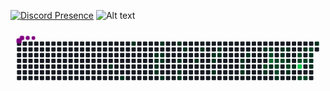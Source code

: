 [![Discord Presence](https://lanyard.cnrad.dev/api/734571877162549262)](https://discord.com/users/734571877162549262)
![Alt text](https://spotify-recently-played-readme.vercel.app/api?user=31xssh2dieacawrwljbsvtewn6yy&width=1000)

<svg viewBox="-16 -32 880 192" width="880" height="192" xmlns="http://www.w3.org/2000/svg"><desc>Generated with https://github.com/Platane/snk</desc><style>:root{--cb:#1b1f230a;--cs:purple;--ce:#161b22;--c0:#161b22;--c1:#01311f;--c2:#034525;--c3:#0f6d31;--c4:#00c647}.c{shape-rendering:geometricPrecision;fill:var(--ce);stroke-width:1px;stroke:var(--cb);animation:none 28900ms linear infinite;width:12px;height:12px}@keyframes c0{57.08%{fill:var(--c1)}57.1%,100%{fill:var(--ce)}}.c.c0{fill:var(--c1);animation-name:c0}@keyframes c1{55.7%{fill:var(--c1)}55.72%,100%{fill:var(--ce)}}.c.c1{fill:var(--c1);animation-name:c1}@keyframes c2{7.26%{fill:var(--c1)}7.28%,100%{fill:var(--ce)}}.c.c2{fill:var(--c1);animation-name:c2}@keyframes c3{10.02%{fill:var(--c1)}10.04%,100%{fill:var(--ce)}}.c.c3{fill:var(--c1);animation-name:c3}@keyframes c4{10.37%{fill:var(--c1)}10.39%,100%{fill:var(--ce)}}.c.c4{fill:var(--c1);animation-name:c4}@keyframes c5{11.41%{fill:var(--c1)}11.43%,100%{fill:var(--ce)}}.c.c5{fill:var(--c1);animation-name:c5}@keyframes c6{11.75%{fill:var(--c1)}11.77%,100%{fill:var(--ce)}}.c.c6{fill:var(--c1);animation-name:c6}@keyframes c7{8.99%{fill:var(--c1)}9.01%,100%{fill:var(--ce)}}.c.c7{fill:var(--c1);animation-name:c7}@keyframes c8{9.68%{fill:var(--c1)}9.7%,100%{fill:var(--ce)}}.c.c8{fill:var(--c1);animation-name:c8}@keyframes c9{10.72%{fill:var(--c1)}10.74%,100%{fill:var(--ce)}}.c.c9{fill:var(--c1);animation-name:c9}@keyframes ca{12.45%{fill:var(--c1)}12.47%,100%{fill:var(--ce)}}.c.ca{fill:var(--c1);animation-name:ca}@keyframes cb{20.41%{fill:var(--c1)}20.43%,100%{fill:var(--ce)}}.c.cb{fill:var(--c1);animation-name:cb}@keyframes cc{14.52%{fill:var(--c1)}14.54%,100%{fill:var(--ce)}}.c.cc{fill:var(--c1);animation-name:cc}@keyframes cd{13.83%{fill:var(--c1)}13.85%,100%{fill:var(--ce)}}.c.cd{fill:var(--c1);animation-name:cd}@keyframes ce{13.48%{fill:var(--c1)}13.5%,100%{fill:var(--ce)}}.c.ce{fill:var(--c1);animation-name:ce}@keyframes cf{19.71%{fill:var(--c1)}19.73%,100%{fill:var(--ce)}}.c.cf{fill:var(--c1);animation-name:cf}@keyframes cg{15.56%{fill:var(--c1)}15.58%,100%{fill:var(--ce)}}.c.cg{fill:var(--c1);animation-name:cg}@keyframes ch{18.68%{fill:var(--c1)}18.7%,100%{fill:var(--ce)}}.c.ch{fill:var(--c1);animation-name:ch}@keyframes ci{16.95%{fill:var(--c1)}16.97%,100%{fill:var(--ce)}}.c.ci{fill:var(--c1);animation-name:ci}@keyframes cj{16.6%{fill:var(--c1)}16.62%,100%{fill:var(--ce)}}.c.cj{fill:var(--c1);animation-name:cj}@keyframes ck{24.21%{fill:var(--c1)}24.23%,100%{fill:var(--ce)}}.c.ck{fill:var(--c1);animation-name:ck}@keyframes cl{17.64%{fill:var(--c1)}17.66%,100%{fill:var(--ce)}}.c.cl{fill:var(--c1);animation-name:cl}@keyframes cm{17.29%{fill:var(--c1)}17.31%,100%{fill:var(--ce)}}.c.cm{fill:var(--c1);animation-name:cm}@keyframes cn{26.63%{fill:var(--c1)}26.65%,100%{fill:var(--ce)}}.c.cn{fill:var(--c1);animation-name:cn}@keyframes co{26.29%{fill:var(--c1)}26.31%,100%{fill:var(--ce)}}.c.co{fill:var(--c1);animation-name:co}@keyframes cp{25.94%{fill:var(--c1)}25.96%,100%{fill:var(--ce)}}.c.cp{fill:var(--c1);animation-name:cp}@keyframes cq{27.33%{fill:var(--c1)}27.35%,100%{fill:var(--ce)}}.c.cq{fill:var(--c1);animation-name:cq}@keyframes cr{28.71%{fill:var(--c1)}28.73%,100%{fill:var(--ce)}}.c.cr{fill:var(--c1);animation-name:cr}@keyframes cs{77.5%{fill:var(--c2)}77.52%,100%{fill:var(--ce)}}.c.cs{fill:var(--c2);animation-name:cs}@keyframes ct{35.63%{fill:var(--c1)}35.65%,100%{fill:var(--ce)}}.c.ct{fill:var(--c1);animation-name:ct}@keyframes cu{29.06%{fill:var(--c1)}29.08%,100%{fill:var(--ce)}}.c.cu{fill:var(--c1);animation-name:cu}@keyframes cv{78.54%{fill:var(--c2)}78.56%,100%{fill:var(--ce)}}.c.cv{fill:var(--c2);animation-name:cv}@keyframes cw{78.88%{fill:var(--c3)}78.9%,100%{fill:var(--ce)}}.c.cw{fill:var(--c3);animation-name:cw}@keyframes cx{67.46%{fill:var(--c1)}67.48%,100%{fill:var(--ce)}}.c.cx{fill:var(--c1);animation-name:cx}@keyframes cy{68.16%{fill:var(--c2)}68.18%,100%{fill:var(--ce)}}.c.cy{fill:var(--c2);animation-name:cy}@keyframes cz{67.81%{fill:var(--c2)}67.83%,100%{fill:var(--ce)}}.c.cz{fill:var(--c2);animation-name:cz}@keyframes c10{76.46%{fill:var(--c2)}76.48%,100%{fill:var(--ce)}}.c.c10{fill:var(--c2);animation-name:c10}@keyframes c11{34.59%{fill:var(--c1)}34.61%,100%{fill:var(--ce)}}.c.c11{fill:var(--c1);animation-name:c11}@keyframes c12{29.75%{fill:var(--c1)}29.77%,100%{fill:var(--ce)}}.c.c12{fill:var(--c1);animation-name:c12}@keyframes c13{30.79%{fill:var(--c1)}30.81%,100%{fill:var(--ce)}}.c.c13{fill:var(--c1);animation-name:c13}@keyframes c14{68.5%{fill:var(--c2)}68.52%,100%{fill:var(--ce)}}.c.c14{fill:var(--c2);animation-name:c14}@keyframes c15{30.09%{fill:var(--c1)}30.11%,100%{fill:var(--ce)}}.c.c15{fill:var(--c1);animation-name:c15}@keyframes c16{32.17%{fill:var(--c1)}32.19%,100%{fill:var(--ce)}}.c.c16{fill:var(--c1);animation-name:c16}@keyframes c17{69.19%{fill:var(--c2)}69.21%,100%{fill:var(--ce)}}.c.c17{fill:var(--c2);animation-name:c17}@keyframes c18{33.55%{fill:var(--c1)}33.57%,100%{fill:var(--ce)}}.c.c18{fill:var(--c1);animation-name:c18}@keyframes c19{32.86%{fill:var(--c1)}32.88%,100%{fill:var(--ce)}}.c.c19{fill:var(--c1);animation-name:c19}@keyframes c1a{71.27%{fill:var(--c2)}71.29%,100%{fill:var(--ce)}}.c.c1a{fill:var(--c2);animation-name:c1a}@keyframes c1b{70.23%{fill:var(--c2)}70.25%,100%{fill:var(--ce)}}.c.c1b{fill:var(--c2);animation-name:c1b}@keyframes c1c{80.96%{fill:var(--c4)}80.98%,100%{fill:var(--ce)}}.c.c1c{fill:var(--c4);animation-name:c1c}@keyframes c1d{74.73%{fill:var(--c2)}74.75%,100%{fill:var(--ce)}}.c.c1d{fill:var(--c2);animation-name:c1d}@keyframes c1e{40.82%{fill:var(--c1)}40.84%,100%{fill:var(--ce)}}.c.c1e{fill:var(--c1);animation-name:c1e}@keyframes c1f{70.58%{fill:var(--c2)}70.6%,100%{fill:var(--ce)}}.c.c1f{fill:var(--c2);animation-name:c1f}@keyframes c1g{74.38%{fill:var(--c2)}74.4%,100%{fill:var(--ce)}}.c.c1g{fill:var(--c2);animation-name:c1g}@keyframes c1h{72.31%{fill:var(--c2)}72.33%,100%{fill:var(--ce)}}.c.c1h{fill:var(--c2);animation-name:c1h}@keyframes c1i{40.13%{fill:var(--c1)}40.15%,100%{fill:var(--ce)}}.c.c1i{fill:var(--c1);animation-name:c1i}@keyframes c1j{39.78%{fill:var(--c1)}39.8%,100%{fill:var(--ce)}}.c.c1j{fill:var(--c1);animation-name:c1j}@keyframes c1k{39.44%{fill:var(--c1)}39.46%,100%{fill:var(--ce)}}.c.c1k{fill:var(--c1);animation-name:c1k}@keyframes c1l{41.86%{fill:var(--c1)}41.88%,100%{fill:var(--ce)}}.c.c1l{fill:var(--c1);animation-name:c1l}.u{transform-origin:0 0;transform:scale(0,1);animation:none linear 28900ms infinite}@keyframes u0{7.26%{transform:scale(0.000,1)}7.28%,8.99%{transform:scale(0.023,1)}9.01%,9.68%{transform:scale(0.047,1)}9.7%,10.02%{transform:scale(0.070,1)}10.04%,10.37%{transform:scale(0.093,1)}10.39%,10.72%{transform:scale(0.116,1)}10.74%,11.41%{transform:scale(0.140,1)}11.43%,11.75%{transform:scale(0.163,1)}11.77%,12.45%{transform:scale(0.186,1)}12.47%,13.48%{transform:scale(0.209,1)}13.5%,13.83%{transform:scale(0.233,1)}13.85%,14.52%{transform:scale(0.256,1)}14.54%,15.56%{transform:scale(0.279,1)}15.58%,16.6%{transform:scale(0.302,1)}16.62%,16.95%{transform:scale(0.326,1)}16.97%,17.29%{transform:scale(0.349,1)}17.31%,17.64%{transform:scale(0.372,1)}17.66%,18.68%{transform:scale(0.395,1)}18.7%,19.71%{transform:scale(0.419,1)}19.73%,20.41%{transform:scale(0.442,1)}20.43%,24.21%{transform:scale(0.465,1)}24.23%,25.94%{transform:scale(0.488,1)}25.96%,26.29%{transform:scale(0.512,1)}26.31%,26.63%{transform:scale(0.535,1)}26.65%,27.33%{transform:scale(0.558,1)}27.35%,28.71%{transform:scale(0.581,1)}28.73%,29.06%{transform:scale(0.605,1)}29.08%,29.75%{transform:scale(0.628,1)}29.77%,30.09%{transform:scale(0.651,1)}30.11%,30.79%{transform:scale(0.674,1)}30.81%,32.17%{transform:scale(0.698,1)}32.19%,32.86%{transform:scale(0.721,1)}32.88%,33.55%{transform:scale(0.744,1)}33.57%,34.59%{transform:scale(0.767,1)}34.61%,35.63%{transform:scale(0.791,1)}35.65%,39.44%{transform:scale(0.814,1)}39.46%,39.78%{transform:scale(0.837,1)}39.8%,40.13%{transform:scale(0.860,1)}40.15%,40.82%{transform:scale(0.884,1)}40.84%,41.86%{transform:scale(0.907,1)}41.88%,55.7%{transform:scale(0.930,1)}55.72%,57.08%{transform:scale(0.953,1)}57.1%,67.46%{transform:scale(0.977,1)}67.48%,100%{transform:scale(1.000,1)}}.u.u0{fill:var(--c1);animation-name:u0;transform-origin:0.0px 0}@keyframes u1{67.81%{transform:scale(0.000,1)}67.83%,68.16%{transform:scale(0.077,1)}68.18%,68.5%{transform:scale(0.154,1)}68.52%,69.19%{transform:scale(0.231,1)}69.21%,70.23%{transform:scale(0.308,1)}70.25%,70.58%{transform:scale(0.385,1)}70.6%,71.27%{transform:scale(0.462,1)}71.29%,72.31%{transform:scale(0.538,1)}72.33%,74.38%{transform:scale(0.615,1)}74.4%,74.73%{transform:scale(0.692,1)}74.75%,76.46%{transform:scale(0.769,1)}76.48%,77.5%{transform:scale(0.846,1)}77.52%,78.54%{transform:scale(0.923,1)}78.56%,100%{transform:scale(1.000,1)}}.u.u1{fill:var(--c2);animation-name:u1;transform-origin:628.7px 0}@keyframes u2{78.88%{transform:scale(0.000,1)}78.9%,100%{transform:scale(1.000,1)}}.u.u2{fill:var(--c3);animation-name:u2;transform-origin:818.8px 0}@keyframes u3{80.96%{transform:scale(0.000,1)}80.98%,100%{transform:scale(1.000,1)}}.u.u3{fill:var(--c4);animation-name:u3;transform-origin:833.4px 0}.s{shape-rendering:geometricPrecision;fill:var(--cs);animation:none linear 28900ms infinite}@keyframes s0{0%,99.65%{transform:translate(0px,-16px)}0.35%{transform:translate(0px,0px)}9%{transform:translate(400px,0px)}9.69%{transform:translate(400px,32px)}10.03%{transform:translate(384px,32px)}10.38%{transform:translate(384px,48px)}10.73%{transform:translate(400px,48px)}11.07%{transform:translate(400px,64px)}11.42%{transform:translate(384px,64px)}11.76%{transform:translate(384px,80px)}12.11%{transform:translate(400px,80px)}12.46%{transform:translate(400px,96px)}13.49%{transform:translate(448px,96px)}14.53%{transform:translate(448px,48px)}16.61%{transform:translate(544px,48px)}16.96%{transform:translate(544px,32px)}17.3%{transform:translate(560px,32px)}17.65%{transform:translate(560px,16px)}19.72%{transform:translate(464px,16px)}20.07%{transform:translate(464px,0px)}20.42%{transform:translate(448px,0px)}20.76%{transform:translate(448px,16px)}22.84%{transform:translate(544px,16px)}24.22%{transform:translate(544px,80px)}25.95%{transform:translate(624px,80px)}26.64%{transform:translate(624px,48px)}26.99%{transform:translate(640px,48px)}27.34%{transform:translate(640px,32px)}28.37%,78.2%{transform:translate(688px,32px)}28.72%{transform:translate(688px,16px)}30.1%,31.49%{transform:translate(752px,16px)}30.45%{transform:translate(752px,32px)}30.8%{transform:translate(736px,32px)}31.14%{transform:translate(736px,16px)}32.18%,68.86%{transform:translate(752px,48px)}32.53%,69.9%{transform:translate(768px,48px)}33.22%,38.06%{transform:translate(768px,80px)}33.91%,45.67%{transform:translate(736px,80px)}34.26%,46.02%{transform:translate(736px,96px)}34.95%{transform:translate(704px,96px)}35.29%,67.13%{transform:translate(704px,80px)}35.64%{transform:translate(688px,80px)}35.99%{transform:translate(688px,96px)}37.72%{transform:translate(768px,96px)}39.1%{transform:translate(816px,80px)}40.14%,42.91%,72.66%{transform:translate(816px,32px)}40.48%,70.93%,73.01%{transform:translate(800px,32px)}41.18%{transform:translate(800px,0px)}41.87%{transform:translate(832px,0px)}42.56%{transform:translate(832px,32px)}43.6%{transform:translate(816px,64px)}43.94%{transform:translate(800px,64px)}44.29%{transform:translate(800px,80px)}55.71%{transform:translate(288px,96px)}56.4%{transform:translate(288px,64px)}57.09%{transform:translate(256px,64px)}57.44%{transform:translate(256px,80px)}67.47%{transform:translate(704px,64px)}67.82%,76.82%{transform:translate(720px,64px)}68.17%{transform:translate(720px,48px)}69.2%{transform:translate(752px,64px)}69.55%{transform:translate(768px,64px)}70.59%{transform:translate(800px,48px)}71.28%{transform:translate(784px,32px)}71.63%{transform:translate(784px,16px)}72.32%{transform:translate(816px,16px)}74.39%{transform:translate(800px,96px)}74.74%{transform:translate(784px,96px)}75.09%{transform:translate(784px,80px)}76.47%{transform:translate(720px,80px)}77.51%{transform:translate(688px,64px)}78.55%{transform:translate(704px,32px)}78.89%{transform:translate(704px,48px)}80.62%{transform:translate(784px,48px)}80.97%{transform:translate(784px,64px)}95.16%{transform:translate(128px,64px)}95.5%{transform:translate(128px,48px)}95.85%{transform:translate(112px,48px)}96.54%{transform:translate(112px,16px)}97.23%{transform:translate(80px,16px)}97.92%{transform:translate(80px,-16px)}}.s.s0{transform:translate(0px,-16px);animation-name:s0}@keyframes s1{0%,99.65%{transform:translate(16px,-16px)}0.35%{transform:translate(0px,-16px)}0.69%{transform:translate(0px,0px)}9.34%{transform:translate(400px,0px)}10.03%{transform:translate(400px,32px)}10.38%{transform:translate(384px,32px)}10.73%{transform:translate(384px,48px)}11.07%{transform:translate(400px,48px)}11.42%{transform:translate(400px,64px)}11.76%{transform:translate(384px,64px)}12.11%{transform:translate(384px,80px)}12.46%{transform:translate(400px,80px)}12.8%{transform:translate(400px,96px)}13.84%{transform:translate(448px,96px)}14.88%{transform:translate(448px,48px)}16.96%{transform:translate(544px,48px)}17.3%{transform:translate(544px,32px)}17.65%{transform:translate(560px,32px)}17.99%{transform:translate(560px,16px)}20.07%{transform:translate(464px,16px)}20.42%{transform:translate(464px,0px)}20.76%{transform:translate(448px,0px)}21.11%{transform:translate(448px,16px)}23.18%{transform:translate(544px,16px)}24.57%{transform:translate(544px,80px)}26.3%{transform:translate(624px,80px)}26.99%{transform:translate(624px,48px)}27.34%{transform:translate(640px,48px)}27.68%{transform:translate(640px,32px)}28.72%,78.55%{transform:translate(688px,32px)}29.07%{transform:translate(688px,16px)}30.45%,31.83%{transform:translate(752px,16px)}30.8%{transform:translate(752px,32px)}31.14%{transform:translate(736px,32px)}31.49%{transform:translate(736px,16px)}32.53%,69.2%{transform:translate(752px,48px)}32.87%,70.24%{transform:translate(768px,48px)}33.56%,38.41%{transform:translate(768px,80px)}34.26%,46.02%{transform:translate(736px,80px)}34.6%,46.37%{transform:translate(736px,96px)}35.29%{transform:translate(704px,96px)}35.64%,67.47%{transform:translate(704px,80px)}35.99%{transform:translate(688px,80px)}36.33%{transform:translate(688px,96px)}38.06%{transform:translate(768px,96px)}39.45%{transform:translate(816px,80px)}40.48%,43.25%,73.01%{transform:translate(816px,32px)}40.83%,71.28%,73.36%{transform:translate(800px,32px)}41.52%{transform:translate(800px,0px)}42.21%{transform:translate(832px,0px)}42.91%{transform:translate(832px,32px)}43.94%{transform:translate(816px,64px)}44.29%{transform:translate(800px,64px)}44.64%{transform:translate(800px,80px)}56.06%{transform:translate(288px,96px)}56.75%{transform:translate(288px,64px)}57.44%{transform:translate(256px,64px)}57.79%{transform:translate(256px,80px)}67.82%{transform:translate(704px,64px)}68.17%,77.16%{transform:translate(720px,64px)}68.51%{transform:translate(720px,48px)}69.55%{transform:translate(752px,64px)}69.9%{transform:translate(768px,64px)}70.93%{transform:translate(800px,48px)}71.63%{transform:translate(784px,32px)}71.97%{transform:translate(784px,16px)}72.66%{transform:translate(816px,16px)}74.74%{transform:translate(800px,96px)}75.09%{transform:translate(784px,96px)}75.43%{transform:translate(784px,80px)}76.82%{transform:translate(720px,80px)}77.85%{transform:translate(688px,64px)}78.89%{transform:translate(704px,32px)}79.24%{transform:translate(704px,48px)}80.97%{transform:translate(784px,48px)}81.31%{transform:translate(784px,64px)}95.5%{transform:translate(128px,64px)}95.85%{transform:translate(128px,48px)}96.19%{transform:translate(112px,48px)}96.89%{transform:translate(112px,16px)}97.58%{transform:translate(80px,16px)}98.27%{transform:translate(80px,-16px)}}.s.s1{transform:translate(16px,-16px);animation-name:s1}@keyframes s2{0%,99.65%{transform:translate(32px,-16px)}0.69%{transform:translate(0px,-16px)}1.04%{transform:translate(0px,0px)}9.69%{transform:translate(400px,0px)}10.38%{transform:translate(400px,32px)}10.73%{transform:translate(384px,32px)}11.07%{transform:translate(384px,48px)}11.42%{transform:translate(400px,48px)}11.76%{transform:translate(400px,64px)}12.11%{transform:translate(384px,64px)}12.46%{transform:translate(384px,80px)}12.8%{transform:translate(400px,80px)}13.15%{transform:translate(400px,96px)}14.19%{transform:translate(448px,96px)}15.22%{transform:translate(448px,48px)}17.3%{transform:translate(544px,48px)}17.65%{transform:translate(544px,32px)}17.99%{transform:translate(560px,32px)}18.34%{transform:translate(560px,16px)}20.42%{transform:translate(464px,16px)}20.76%{transform:translate(464px,0px)}21.11%{transform:translate(448px,0px)}21.45%{transform:translate(448px,16px)}23.53%{transform:translate(544px,16px)}24.91%{transform:translate(544px,80px)}26.64%{transform:translate(624px,80px)}27.34%{transform:translate(624px,48px)}27.68%{transform:translate(640px,48px)}28.03%{transform:translate(640px,32px)}29.07%,78.89%{transform:translate(688px,32px)}29.41%{transform:translate(688px,16px)}30.8%,32.18%{transform:translate(752px,16px)}31.14%{transform:translate(752px,32px)}31.49%{transform:translate(736px,32px)}31.83%{transform:translate(736px,16px)}32.87%,69.55%{transform:translate(752px,48px)}33.22%,70.59%{transform:translate(768px,48px)}33.91%,38.75%{transform:translate(768px,80px)}34.6%,46.37%{transform:translate(736px,80px)}34.95%,46.71%{transform:translate(736px,96px)}35.64%{transform:translate(704px,96px)}35.99%,67.82%{transform:translate(704px,80px)}36.33%{transform:translate(688px,80px)}36.68%{transform:translate(688px,96px)}38.41%{transform:translate(768px,96px)}39.79%{transform:translate(816px,80px)}40.83%,43.6%,73.36%{transform:translate(816px,32px)}41.18%,71.63%,73.7%{transform:translate(800px,32px)}41.87%{transform:translate(800px,0px)}42.56%{transform:translate(832px,0px)}43.25%{transform:translate(832px,32px)}44.29%{transform:translate(816px,64px)}44.64%{transform:translate(800px,64px)}44.98%{transform:translate(800px,80px)}56.4%{transform:translate(288px,96px)}57.09%{transform:translate(288px,64px)}57.79%{transform:translate(256px,64px)}58.13%{transform:translate(256px,80px)}68.17%{transform:translate(704px,64px)}68.51%,77.51%{transform:translate(720px,64px)}68.86%{transform:translate(720px,48px)}69.9%{transform:translate(752px,64px)}70.24%{transform:translate(768px,64px)}71.28%{transform:translate(800px,48px)}71.97%{transform:translate(784px,32px)}72.32%{transform:translate(784px,16px)}73.01%{transform:translate(816px,16px)}75.09%{transform:translate(800px,96px)}75.43%{transform:translate(784px,96px)}75.78%{transform:translate(784px,80px)}77.16%{transform:translate(720px,80px)}78.2%{transform:translate(688px,64px)}79.24%{transform:translate(704px,32px)}79.58%{transform:translate(704px,48px)}81.31%{transform:translate(784px,48px)}81.66%{transform:translate(784px,64px)}95.85%{transform:translate(128px,64px)}96.19%{transform:translate(128px,48px)}96.54%{transform:translate(112px,48px)}97.23%{transform:translate(112px,16px)}97.92%{transform:translate(80px,16px)}98.62%{transform:translate(80px,-16px)}}.s.s2{transform:translate(32px,-16px);animation-name:s2}@keyframes s3{0%,99.65%{transform:translate(48px,-16px)}1.04%{transform:translate(0px,-16px)}1.38%{transform:translate(0px,0px)}10.03%{transform:translate(400px,0px)}10.73%{transform:translate(400px,32px)}11.07%{transform:translate(384px,32px)}11.42%{transform:translate(384px,48px)}11.76%{transform:translate(400px,48px)}12.11%{transform:translate(400px,64px)}12.46%{transform:translate(384px,64px)}12.8%{transform:translate(384px,80px)}13.15%{transform:translate(400px,80px)}13.49%{transform:translate(400px,96px)}14.53%{transform:translate(448px,96px)}15.57%{transform:translate(448px,48px)}17.65%{transform:translate(544px,48px)}17.99%{transform:translate(544px,32px)}18.34%{transform:translate(560px,32px)}18.69%{transform:translate(560px,16px)}20.76%{transform:translate(464px,16px)}21.11%{transform:translate(464px,0px)}21.45%{transform:translate(448px,0px)}21.8%{transform:translate(448px,16px)}23.88%{transform:translate(544px,16px)}25.26%{transform:translate(544px,80px)}26.99%{transform:translate(624px,80px)}27.68%{transform:translate(624px,48px)}28.03%{transform:translate(640px,48px)}28.37%{transform:translate(640px,32px)}29.41%,79.24%{transform:translate(688px,32px)}29.76%{transform:translate(688px,16px)}31.14%,32.53%{transform:translate(752px,16px)}31.49%{transform:translate(752px,32px)}31.83%{transform:translate(736px,32px)}32.18%{transform:translate(736px,16px)}33.22%,69.9%{transform:translate(752px,48px)}33.56%,70.93%{transform:translate(768px,48px)}34.26%,39.1%{transform:translate(768px,80px)}34.95%,46.71%{transform:translate(736px,80px)}35.29%,47.06%{transform:translate(736px,96px)}35.99%{transform:translate(704px,96px)}36.33%,68.17%{transform:translate(704px,80px)}36.68%{transform:translate(688px,80px)}37.02%{transform:translate(688px,96px)}38.75%{transform:translate(768px,96px)}40.14%{transform:translate(816px,80px)}41.18%,43.94%,73.7%{transform:translate(816px,32px)}41.52%,71.97%,74.05%{transform:translate(800px,32px)}42.21%{transform:translate(800px,0px)}42.91%{transform:translate(832px,0px)}43.6%{transform:translate(832px,32px)}44.64%{transform:translate(816px,64px)}44.98%{transform:translate(800px,64px)}45.33%{transform:translate(800px,80px)}56.75%{transform:translate(288px,96px)}57.44%{transform:translate(288px,64px)}58.13%{transform:translate(256px,64px)}58.48%{transform:translate(256px,80px)}68.51%{transform:translate(704px,64px)}68.86%,77.85%{transform:translate(720px,64px)}69.2%{transform:translate(720px,48px)}70.24%{transform:translate(752px,64px)}70.59%{transform:translate(768px,64px)}71.63%{transform:translate(800px,48px)}72.32%{transform:translate(784px,32px)}72.66%{transform:translate(784px,16px)}73.36%{transform:translate(816px,16px)}75.43%{transform:translate(800px,96px)}75.78%{transform:translate(784px,96px)}76.12%{transform:translate(784px,80px)}77.51%{transform:translate(720px,80px)}78.55%{transform:translate(688px,64px)}79.58%{transform:translate(704px,32px)}79.93%{transform:translate(704px,48px)}81.66%{transform:translate(784px,48px)}82.01%{transform:translate(784px,64px)}96.19%{transform:translate(128px,64px)}96.54%{transform:translate(128px,48px)}96.89%{transform:translate(112px,48px)}97.58%{transform:translate(112px,16px)}98.27%{transform:translate(80px,16px)}98.96%{transform:translate(80px,-16px)}}.s.s3{transform:translate(48px,-16px);animation-name:s3}</style><rect class="c" x="2" y="2" rx="2" ry="2"></rect><rect class="c" x="2" y="18" rx="2" ry="2"></rect><rect class="c" x="2" y="34" rx="2" ry="2"></rect><rect class="c" x="2" y="50" rx="2" ry="2"></rect><rect class="c" x="2" y="66" rx="2" ry="2"></rect><rect class="c" x="2" y="82" rx="2" ry="2"></rect><rect class="c" x="2" y="98" rx="2" ry="2"></rect><rect class="c" x="18" y="2" rx="2" ry="2"></rect><rect class="c" x="18" y="18" rx="2" ry="2"></rect><rect class="c" x="18" y="34" rx="2" ry="2"></rect><rect class="c" x="18" y="50" rx="2" ry="2"></rect><rect class="c" x="18" y="66" rx="2" ry="2"></rect><rect class="c" x="18" y="82" rx="2" ry="2"></rect><rect class="c" x="18" y="98" rx="2" ry="2"></rect><rect class="c" x="34" y="2" rx="2" ry="2"></rect><rect class="c" x="34" y="18" rx="2" ry="2"></rect><rect class="c" x="34" y="34" rx="2" ry="2"></rect><rect class="c" x="34" y="50" rx="2" ry="2"></rect><rect class="c" x="34" y="66" rx="2" ry="2"></rect><rect class="c" x="34" y="82" rx="2" ry="2"></rect><rect class="c" x="34" y="98" rx="2" ry="2"></rect><rect class="c" x="50" y="2" rx="2" ry="2"></rect><rect class="c" x="50" y="18" rx="2" ry="2"></rect><rect class="c" x="50" y="34" rx="2" ry="2"></rect><rect class="c" x="50" y="50" rx="2" ry="2"></rect><rect class="c" x="50" y="66" rx="2" ry="2"></rect><rect class="c" x="50" y="82" rx="2" ry="2"></rect><rect class="c" x="50" y="98" rx="2" ry="2"></rect><rect class="c" x="66" y="2" rx="2" ry="2"></rect><rect class="c" x="66" y="18" rx="2" ry="2"></rect><rect class="c" x="66" y="34" rx="2" ry="2"></rect><rect class="c" x="66" y="50" rx="2" ry="2"></rect><rect class="c" x="66" y="66" rx="2" ry="2"></rect><rect class="c" x="66" y="82" rx="2" ry="2"></rect><rect class="c" x="66" y="98" rx="2" ry="2"></rect><rect class="c" x="82" y="2" rx="2" ry="2"></rect><rect class="c" x="82" y="18" rx="2" ry="2"></rect><rect class="c" x="82" y="34" rx="2" ry="2"></rect><rect class="c" x="82" y="50" rx="2" ry="2"></rect><rect class="c" x="82" y="66" rx="2" ry="2"></rect><rect class="c" x="82" y="82" rx="2" ry="2"></rect><rect class="c" x="82" y="98" rx="2" ry="2"></rect><rect class="c" x="98" y="2" rx="2" ry="2"></rect><rect class="c" x="98" y="18" rx="2" ry="2"></rect><rect class="c" x="98" y="34" rx="2" ry="2"></rect><rect class="c" x="98" y="50" rx="2" ry="2"></rect><rect class="c" x="98" y="66" rx="2" ry="2"></rect><rect class="c" x="98" y="82" rx="2" ry="2"></rect><rect class="c" x="98" y="98" rx="2" ry="2"></rect><rect class="c" x="114" y="2" rx="2" ry="2"></rect><rect class="c" x="114" y="18" rx="2" ry="2"></rect><rect class="c" x="114" y="34" rx="2" ry="2"></rect><rect class="c" x="114" y="50" rx="2" ry="2"></rect><rect class="c" x="114" y="66" rx="2" ry="2"></rect><rect class="c" x="114" y="82" rx="2" ry="2"></rect><rect class="c" x="114" y="98" rx="2" ry="2"></rect><rect class="c" x="130" y="2" rx="2" ry="2"></rect><rect class="c" x="130" y="18" rx="2" ry="2"></rect><rect class="c" x="130" y="34" rx="2" ry="2"></rect><rect class="c" x="130" y="50" rx="2" ry="2"></rect><rect class="c" x="130" y="66" rx="2" ry="2"></rect><rect class="c" x="130" y="82" rx="2" ry="2"></rect><rect class="c" x="130" y="98" rx="2" ry="2"></rect><rect class="c" x="146" y="2" rx="2" ry="2"></rect><rect class="c" x="146" y="18" rx="2" ry="2"></rect><rect class="c" x="146" y="34" rx="2" ry="2"></rect><rect class="c" x="146" y="50" rx="2" ry="2"></rect><rect class="c" x="146" y="66" rx="2" ry="2"></rect><rect class="c" x="146" y="82" rx="2" ry="2"></rect><rect class="c" x="146" y="98" rx="2" ry="2"></rect><rect class="c" x="162" y="2" rx="2" ry="2"></rect><rect class="c" x="162" y="18" rx="2" ry="2"></rect><rect class="c" x="162" y="34" rx="2" ry="2"></rect><rect class="c" x="162" y="50" rx="2" ry="2"></rect><rect class="c" x="162" y="66" rx="2" ry="2"></rect><rect class="c" x="162" y="82" rx="2" ry="2"></rect><rect class="c" x="162" y="98" rx="2" ry="2"></rect><rect class="c" x="178" y="2" rx="2" ry="2"></rect><rect class="c" x="178" y="18" rx="2" ry="2"></rect><rect class="c" x="178" y="34" rx="2" ry="2"></rect><rect class="c" x="178" y="50" rx="2" ry="2"></rect><rect class="c" x="178" y="66" rx="2" ry="2"></rect><rect class="c" x="178" y="82" rx="2" ry="2"></rect><rect class="c" x="178" y="98" rx="2" ry="2"></rect><rect class="c" x="194" y="2" rx="2" ry="2"></rect><rect class="c" x="194" y="18" rx="2" ry="2"></rect><rect class="c" x="194" y="34" rx="2" ry="2"></rect><rect class="c" x="194" y="50" rx="2" ry="2"></rect><rect class="c" x="194" y="66" rx="2" ry="2"></rect><rect class="c" x="194" y="82" rx="2" ry="2"></rect><rect class="c" x="194" y="98" rx="2" ry="2"></rect><rect class="c" x="210" y="2" rx="2" ry="2"></rect><rect class="c" x="210" y="18" rx="2" ry="2"></rect><rect class="c" x="210" y="34" rx="2" ry="2"></rect><rect class="c" x="210" y="50" rx="2" ry="2"></rect><rect class="c" x="210" y="66" rx="2" ry="2"></rect><rect class="c" x="210" y="82" rx="2" ry="2"></rect><rect class="c" x="210" y="98" rx="2" ry="2"></rect><rect class="c" x="226" y="2" rx="2" ry="2"></rect><rect class="c" x="226" y="18" rx="2" ry="2"></rect><rect class="c" x="226" y="34" rx="2" ry="2"></rect><rect class="c" x="226" y="50" rx="2" ry="2"></rect><rect class="c" x="226" y="66" rx="2" ry="2"></rect><rect class="c" x="226" y="82" rx="2" ry="2"></rect><rect class="c" x="226" y="98" rx="2" ry="2"></rect><rect class="c" x="242" y="2" rx="2" ry="2"></rect><rect class="c" x="242" y="18" rx="2" ry="2"></rect><rect class="c" x="242" y="34" rx="2" ry="2"></rect><rect class="c" x="242" y="50" rx="2" ry="2"></rect><rect class="c" x="242" y="66" rx="2" ry="2"></rect><rect class="c" x="242" y="82" rx="2" ry="2"></rect><rect class="c" x="242" y="98" rx="2" ry="2"></rect><rect class="c" x="258" y="2" rx="2" ry="2"></rect><rect class="c" x="258" y="18" rx="2" ry="2"></rect><rect class="c" x="258" y="34" rx="2" ry="2"></rect><rect class="c" x="258" y="50" rx="2" ry="2"></rect><rect class="c c0" x="258" y="66" rx="2" ry="2"></rect><rect class="c" x="258" y="82" rx="2" ry="2"></rect><rect class="c" x="258" y="98" rx="2" ry="2"></rect><rect class="c" x="274" y="2" rx="2" ry="2"></rect><rect class="c" x="274" y="18" rx="2" ry="2"></rect><rect class="c" x="274" y="34" rx="2" ry="2"></rect><rect class="c" x="274" y="50" rx="2" ry="2"></rect><rect class="c" x="274" y="66" rx="2" ry="2"></rect><rect class="c" x="274" y="82" rx="2" ry="2"></rect><rect class="c" x="274" y="98" rx="2" ry="2"></rect><rect class="c" x="290" y="2" rx="2" ry="2"></rect><rect class="c" x="290" y="18" rx="2" ry="2"></rect><rect class="c" x="290" y="34" rx="2" ry="2"></rect><rect class="c" x="290" y="50" rx="2" ry="2"></rect><rect class="c" x="290" y="66" rx="2" ry="2"></rect><rect class="c" x="290" y="82" rx="2" ry="2"></rect><rect class="c c1" x="290" y="98" rx="2" ry="2"></rect><rect class="c" x="306" y="2" rx="2" ry="2"></rect><rect class="c" x="306" y="18" rx="2" ry="2"></rect><rect class="c" x="306" y="34" rx="2" ry="2"></rect><rect class="c" x="306" y="50" rx="2" ry="2"></rect><rect class="c" x="306" y="66" rx="2" ry="2"></rect><rect class="c" x="306" y="82" rx="2" ry="2"></rect><rect class="c" x="306" y="98" rx="2" ry="2"></rect><rect class="c c2" x="322" y="2" rx="2" ry="2"></rect><rect class="c" x="322" y="18" rx="2" ry="2"></rect><rect class="c" x="322" y="34" rx="2" ry="2"></rect><rect class="c" x="322" y="50" rx="2" ry="2"></rect><rect class="c" x="322" y="66" rx="2" ry="2"></rect><rect class="c" x="322" y="82" rx="2" ry="2"></rect><rect class="c" x="322" y="98" rx="2" ry="2"></rect><rect class="c" x="338" y="2" rx="2" ry="2"></rect><rect class="c" x="338" y="18" rx="2" ry="2"></rect><rect class="c" x="338" y="34" rx="2" ry="2"></rect><rect class="c" x="338" y="50" rx="2" ry="2"></rect><rect class="c" x="338" y="66" rx="2" ry="2"></rect><rect class="c" x="338" y="82" rx="2" ry="2"></rect><rect class="c" x="338" y="98" rx="2" ry="2"></rect><rect class="c" x="354" y="2" rx="2" ry="2"></rect><rect class="c" x="354" y="18" rx="2" ry="2"></rect><rect class="c" x="354" y="34" rx="2" ry="2"></rect><rect class="c" x="354" y="50" rx="2" ry="2"></rect><rect class="c" x="354" y="66" rx="2" ry="2"></rect><rect class="c" x="354" y="82" rx="2" ry="2"></rect><rect class="c" x="354" y="98" rx="2" ry="2"></rect><rect class="c" x="370" y="2" rx="2" ry="2"></rect><rect class="c" x="370" y="18" rx="2" ry="2"></rect><rect class="c" x="370" y="34" rx="2" ry="2"></rect><rect class="c" x="370" y="50" rx="2" ry="2"></rect><rect class="c" x="370" y="66" rx="2" ry="2"></rect><rect class="c" x="370" y="82" rx="2" ry="2"></rect><rect class="c" x="370" y="98" rx="2" ry="2"></rect><rect class="c" x="386" y="2" rx="2" ry="2"></rect><rect class="c" x="386" y="18" rx="2" ry="2"></rect><rect class="c c3" x="386" y="34" rx="2" ry="2"></rect><rect class="c c4" x="386" y="50" rx="2" ry="2"></rect><rect class="c c5" x="386" y="66" rx="2" ry="2"></rect><rect class="c c6" x="386" y="82" rx="2" ry="2"></rect><rect class="c" x="386" y="98" rx="2" ry="2"></rect><rect class="c c7" x="402" y="2" rx="2" ry="2"></rect><rect class="c" x="402" y="18" rx="2" ry="2"></rect><rect class="c c8" x="402" y="34" rx="2" ry="2"></rect><rect class="c c9" x="402" y="50" rx="2" ry="2"></rect><rect class="c" x="402" y="66" rx="2" ry="2"></rect><rect class="c" x="402" y="82" rx="2" ry="2"></rect><rect class="c ca" x="402" y="98" rx="2" ry="2"></rect><rect class="c" x="418" y="2" rx="2" ry="2"></rect><rect class="c" x="418" y="18" rx="2" ry="2"></rect><rect class="c" x="418" y="34" rx="2" ry="2"></rect><rect class="c" x="418" y="50" rx="2" ry="2"></rect><rect class="c" x="418" y="66" rx="2" ry="2"></rect><rect class="c" x="418" y="82" rx="2" ry="2"></rect><rect class="c" x="418" y="98" rx="2" ry="2"></rect><rect class="c" x="434" y="2" rx="2" ry="2"></rect><rect class="c" x="434" y="18" rx="2" ry="2"></rect><rect class="c" x="434" y="34" rx="2" ry="2"></rect><rect class="c" x="434" y="50" rx="2" ry="2"></rect><rect class="c" x="434" y="66" rx="2" ry="2"></rect><rect class="c" x="434" y="82" rx="2" ry="2"></rect><rect class="c" x="434" y="98" rx="2" ry="2"></rect><rect class="c cb" x="450" y="2" rx="2" ry="2"></rect><rect class="c" x="450" y="18" rx="2" ry="2"></rect><rect class="c" x="450" y="34" rx="2" ry="2"></rect><rect class="c cc" x="450" y="50" rx="2" ry="2"></rect><rect class="c" x="450" y="66" rx="2" ry="2"></rect><rect class="c cd" x="450" y="82" rx="2" ry="2"></rect><rect class="c ce" x="450" y="98" rx="2" ry="2"></rect><rect class="c" x="466" y="2" rx="2" ry="2"></rect><rect class="c cf" x="466" y="18" rx="2" ry="2"></rect><rect class="c" x="466" y="34" rx="2" ry="2"></rect><rect class="c" x="466" y="50" rx="2" ry="2"></rect><rect class="c" x="466" y="66" rx="2" ry="2"></rect><rect class="c" x="466" y="82" rx="2" ry="2"></rect><rect class="c" x="466" y="98" rx="2" ry="2"></rect><rect class="c" x="482" y="2" rx="2" ry="2"></rect><rect class="c" x="482" y="18" rx="2" ry="2"></rect><rect class="c" x="482" y="34" rx="2" ry="2"></rect><rect class="c" x="482" y="50" rx="2" ry="2"></rect><rect class="c" x="482" y="66" rx="2" ry="2"></rect><rect class="c" x="482" y="82" rx="2" ry="2"></rect><rect class="c" x="482" y="98" rx="2" ry="2"></rect><rect class="c" x="498" y="2" rx="2" ry="2"></rect><rect class="c" x="498" y="18" rx="2" ry="2"></rect><rect class="c" x="498" y="34" rx="2" ry="2"></rect><rect class="c cg" x="498" y="50" rx="2" ry="2"></rect><rect class="c" x="498" y="66" rx="2" ry="2"></rect><rect class="c" x="498" y="82" rx="2" ry="2"></rect><rect class="c" x="498" y="98" rx="2" ry="2"></rect><rect class="c" x="514" y="2" rx="2" ry="2"></rect><rect class="c ch" x="514" y="18" rx="2" ry="2"></rect><rect class="c" x="514" y="34" rx="2" ry="2"></rect><rect class="c" x="514" y="50" rx="2" ry="2"></rect><rect class="c" x="514" y="66" rx="2" ry="2"></rect><rect class="c" x="514" y="82" rx="2" ry="2"></rect><rect class="c" x="514" y="98" rx="2" ry="2"></rect><rect class="c" x="530" y="2" rx="2" ry="2"></rect><rect class="c" x="530" y="18" rx="2" ry="2"></rect><rect class="c" x="530" y="34" rx="2" ry="2"></rect><rect class="c" x="530" y="50" rx="2" ry="2"></rect><rect class="c" x="530" y="66" rx="2" ry="2"></rect><rect class="c" x="530" y="82" rx="2" ry="2"></rect><rect class="c" x="530" y="98" rx="2" ry="2"></rect><rect class="c" x="546" y="2" rx="2" ry="2"></rect><rect class="c" x="546" y="18" rx="2" ry="2"></rect><rect class="c ci" x="546" y="34" rx="2" ry="2"></rect><rect class="c cj" x="546" y="50" rx="2" ry="2"></rect><rect class="c" x="546" y="66" rx="2" ry="2"></rect><rect class="c ck" x="546" y="82" rx="2" ry="2"></rect><rect class="c" x="546" y="98" rx="2" ry="2"></rect><rect class="c" x="562" y="2" rx="2" ry="2"></rect><rect class="c cl" x="562" y="18" rx="2" ry="2"></rect><rect class="c cm" x="562" y="34" rx="2" ry="2"></rect><rect class="c" x="562" y="50" rx="2" ry="2"></rect><rect class="c" x="562" y="66" rx="2" ry="2"></rect><rect class="c" x="562" y="82" rx="2" ry="2"></rect><rect class="c" x="562" y="98" rx="2" ry="2"></rect><rect class="c" x="578" y="2" rx="2" ry="2"></rect><rect class="c" x="578" y="18" rx="2" ry="2"></rect><rect class="c" x="578" y="34" rx="2" ry="2"></rect><rect class="c" x="578" y="50" rx="2" ry="2"></rect><rect class="c" x="578" y="66" rx="2" ry="2"></rect><rect class="c" x="578" y="82" rx="2" ry="2"></rect><rect class="c" x="578" y="98" rx="2" ry="2"></rect><rect class="c" x="594" y="2" rx="2" ry="2"></rect><rect class="c" x="594" y="18" rx="2" ry="2"></rect><rect class="c" x="594" y="34" rx="2" ry="2"></rect><rect class="c" x="594" y="50" rx="2" ry="2"></rect><rect class="c" x="594" y="66" rx="2" ry="2"></rect><rect class="c" x="594" y="82" rx="2" ry="2"></rect><rect class="c" x="594" y="98" rx="2" ry="2"></rect><rect class="c" x="610" y="2" rx="2" ry="2"></rect><rect class="c" x="610" y="18" rx="2" ry="2"></rect><rect class="c" x="610" y="34" rx="2" ry="2"></rect><rect class="c" x="610" y="50" rx="2" ry="2"></rect><rect class="c" x="610" y="66" rx="2" ry="2"></rect><rect class="c" x="610" y="82" rx="2" ry="2"></rect><rect class="c" x="610" y="98" rx="2" ry="2"></rect><rect class="c" x="626" y="2" rx="2" ry="2"></rect><rect class="c" x="626" y="18" rx="2" ry="2"></rect><rect class="c" x="626" y="34" rx="2" ry="2"></rect><rect class="c cn" x="626" y="50" rx="2" ry="2"></rect><rect class="c co" x="626" y="66" rx="2" ry="2"></rect><rect class="c cp" x="626" y="82" rx="2" ry="2"></rect><rect class="c" x="626" y="98" rx="2" ry="2"></rect><rect class="c" x="642" y="2" rx="2" ry="2"></rect><rect class="c" x="642" y="18" rx="2" ry="2"></rect><rect class="c cq" x="642" y="34" rx="2" ry="2"></rect><rect class="c" x="642" y="50" rx="2" ry="2"></rect><rect class="c" x="642" y="66" rx="2" ry="2"></rect><rect class="c" x="642" y="82" rx="2" ry="2"></rect><rect class="c" x="642" y="98" rx="2" ry="2"></rect><rect class="c" x="658" y="2" rx="2" ry="2"></rect><rect class="c" x="658" y="18" rx="2" ry="2"></rect><rect class="c" x="658" y="34" rx="2" ry="2"></rect><rect class="c" x="658" y="50" rx="2" ry="2"></rect><rect class="c" x="658" y="66" rx="2" ry="2"></rect><rect class="c" x="658" y="82" rx="2" ry="2"></rect><rect class="c" x="658" y="98" rx="2" ry="2"></rect><rect class="c" x="674" y="2" rx="2" ry="2"></rect><rect class="c" x="674" y="18" rx="2" ry="2"></rect><rect class="c" x="674" y="34" rx="2" ry="2"></rect><rect class="c" x="674" y="50" rx="2" ry="2"></rect><rect class="c" x="674" y="66" rx="2" ry="2"></rect><rect class="c" x="674" y="82" rx="2" ry="2"></rect><rect class="c" x="674" y="98" rx="2" ry="2"></rect><rect class="c" x="690" y="2" rx="2" ry="2"></rect><rect class="c cr" x="690" y="18" rx="2" ry="2"></rect><rect class="c" x="690" y="34" rx="2" ry="2"></rect><rect class="c" x="690" y="50" rx="2" ry="2"></rect><rect class="c cs" x="690" y="66" rx="2" ry="2"></rect><rect class="c ct" x="690" y="82" rx="2" ry="2"></rect><rect class="c" x="690" y="98" rx="2" ry="2"></rect><rect class="c" x="706" y="2" rx="2" ry="2"></rect><rect class="c cu" x="706" y="18" rx="2" ry="2"></rect><rect class="c cv" x="706" y="34" rx="2" ry="2"></rect><rect class="c cw" x="706" y="50" rx="2" ry="2"></rect><rect class="c cx" x="706" y="66" rx="2" ry="2"></rect><rect class="c" x="706" y="82" rx="2" ry="2"></rect><rect class="c" x="706" y="98" rx="2" ry="2"></rect><rect class="c" x="722" y="2" rx="2" ry="2"></rect><rect class="c" x="722" y="18" rx="2" ry="2"></rect><rect class="c" x="722" y="34" rx="2" ry="2"></rect><rect class="c cy" x="722" y="50" rx="2" ry="2"></rect><rect class="c cz" x="722" y="66" rx="2" ry="2"></rect><rect class="c c10" x="722" y="82" rx="2" ry="2"></rect><rect class="c c11" x="722" y="98" rx="2" ry="2"></rect><rect class="c" x="738" y="2" rx="2" ry="2"></rect><rect class="c c12" x="738" y="18" rx="2" ry="2"></rect><rect class="c c13" x="738" y="34" rx="2" ry="2"></rect><rect class="c c14" x="738" y="50" rx="2" ry="2"></rect><rect class="c" x="738" y="66" rx="2" ry="2"></rect><rect class="c" x="738" y="82" rx="2" ry="2"></rect><rect class="c" x="738" y="98" rx="2" ry="2"></rect><rect class="c" x="754" y="2" rx="2" ry="2"></rect><rect class="c c15" x="754" y="18" rx="2" ry="2"></rect><rect class="c" x="754" y="34" rx="2" ry="2"></rect><rect class="c c16" x="754" y="50" rx="2" ry="2"></rect><rect class="c c17" x="754" y="66" rx="2" ry="2"></rect><rect class="c c18" x="754" y="82" rx="2" ry="2"></rect><rect class="c" x="754" y="98" rx="2" ry="2"></rect><rect class="c" x="770" y="2" rx="2" ry="2"></rect><rect class="c" x="770" y="18" rx="2" ry="2"></rect><rect class="c" x="770" y="34" rx="2" ry="2"></rect><rect class="c" x="770" y="50" rx="2" ry="2"></rect><rect class="c c19" x="770" y="66" rx="2" ry="2"></rect><rect class="c" x="770" y="82" rx="2" ry="2"></rect><rect class="c" x="770" y="98" rx="2" ry="2"></rect><rect class="c" x="786" y="2" rx="2" ry="2"></rect><rect class="c" x="786" y="18" rx="2" ry="2"></rect><rect class="c c1a" x="786" y="34" rx="2" ry="2"></rect><rect class="c c1b" x="786" y="50" rx="2" ry="2"></rect><rect class="c c1c" x="786" y="66" rx="2" ry="2"></rect><rect class="c" x="786" y="82" rx="2" ry="2"></rect><rect class="c c1d" x="786" y="98" rx="2" ry="2"></rect><rect class="c" x="802" y="2" rx="2" ry="2"></rect><rect class="c c1e" x="802" y="18" rx="2" ry="2"></rect><rect class="c" x="802" y="34" rx="2" ry="2"></rect><rect class="c c1f" x="802" y="50" rx="2" ry="2"></rect><rect class="c" x="802" y="66" rx="2" ry="2"></rect><rect class="c" x="802" y="82" rx="2" ry="2"></rect><rect class="c c1g" x="802" y="98" rx="2" ry="2"></rect><rect class="c" x="818" y="2" rx="2" ry="2"></rect><rect class="c c1h" x="818" y="18" rx="2" ry="2"></rect><rect class="c c1i" x="818" y="34" rx="2" ry="2"></rect><rect class="c c1j" x="818" y="50" rx="2" ry="2"></rect><rect class="c c1k" x="818" y="66" rx="2" ry="2"></rect><rect class="c" x="818" y="82" rx="2" ry="2"></rect><rect class="c" x="818" y="98" rx="2" ry="2"></rect><rect class="c c1l" x="834" y="2" rx="2" ry="2"></rect><rect class="c" x="834" y="18" rx="2" ry="2"></rect><rect class="u u0" height="12" width="629.3" x="0.0" y="144"></rect><rect class="u u1" height="12" width="190.7" x="628.7" y="144"></rect><rect class="u u2" height="12" width="15.2" x="818.8" y="144"></rect><rect class="u u3" height="12" width="15.2" x="833.4" y="144"></rect><rect class="s s0" x="0.8" y="0.8" width="14.4" height="14.4" rx="4.5" ry="4.5"></rect><rect class="s s1" x="1.8" y="1.8" width="12.3" height="12.3" rx="4.1" ry="4.1"></rect><rect class="s s2" x="2.6" y="2.6" width="10.8" height="10.8" rx="3.6" ry="3.6"></rect><rect class="s s3" x="3.0" y="3.0" width="9.9" height="9.9" rx="3.3" ry="3.3"></rect></svg>
